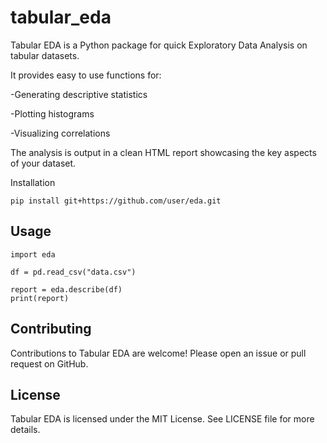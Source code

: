 # tabular_eda
Tabular EDA is a Python package for quick Exploratory Data Analysis on tabular datasets.

It provides easy to use functions for:

-Generating descriptive statistics 

-Plotting histograms

-Visualizing correlations

The analysis is output in a clean HTML report showcasing the key aspects of your dataset.

Installation

    pip install git+https://github.com/user/eda.git

## Usage
    import eda

    df = pd.read_csv("data.csv") 

    report = eda.describe(df)
    print(report)

## Contributing
Contributions to Tabular EDA are welcome! Please open an issue or pull request on GitHub.

## License
Tabular EDA is licensed under the MIT License. See LICENSE file for more details.
